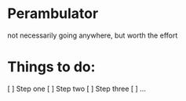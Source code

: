 # Perambulator
not necessarily going anywhere, but worth the effort
# Things to do:
[ ] Step one
[ ] Step two
[ ] Step three
[ ] ...
